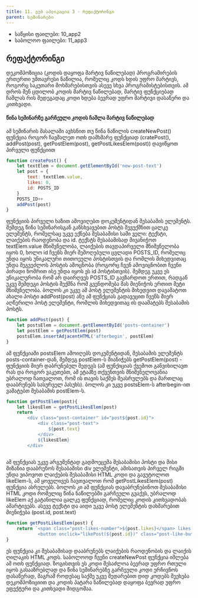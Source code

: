 ```yaml
---
title: 11. ვებ აპლიკაცია 3 - რეფაქტორინგი
parent: სემინარები
---
```



- საწყისი ფაილები: 10_app2
- საბოლოო ფაილები: 11_app3

## რეფაქტორინგი

დეკომპოზიცია (კოდის დაყოფა მარტივ ნაწილებად) პროგრამირების ერთერთი უმთავრესი ნაწილია, რომელიც კოდს ხდის უფრო მარტივს, როგორც საკუთარი მოხმარებისთვის ასევე სხვა პროგრამისტებისთვის. ამ დროს შენ ცდილობ კოდის მარტივ ნაწილებად, მარტივ ფუნქციებად ჩაშლას რის შედეგადაც კოდი ხდება ბევრად უფრო მარტივი დასაწერი და კითხვადი.

#### წინა სემინარზე გარჩეული კოდის ჩაშლა მარტივ ნაწილებად
ამ სემინარის მასალაში ავხსნით თუ წინა ნაწილის createNewPost() ფუნქცია როგორ ჩავშალეთ ოთხ დამხმარე ფუნქციად (cratePost(), addPost(post), getPostElem(post), getPostLikesElem(post))
დავიწყოთ პირველი ფუნქციით
```js
function createPost() {
	let textElem = document.getElementById('new-post-text')
	let post = {
		text: textElem.value,
		likes: 0,
		id: POSTS_ID
	}
	POSTS_ID++
	addPost(post)
}
```
ფუნქციის პირველი ხაზით ამოვიღებთ დოკუმენტიდან შესაბამის ელემენტს. შემდეგ წინა სემინარისგან განსხვავებით პოსტს შევუქმნით ცალკე ელემენტს, რომელსაც უკვე ექნება შესაბამისი სამი ველი: ტექსტი, ლაიქების რაოდენობა და id. ტექსტს შესაბამისად მივანიჭოთ textElem.value მნიშვნელობა, ლაიქების თავდაპირველი მნიშვნელობა იყოს 0, ხოლო id ჩვენს მიერ შემოღებული ცვლადი POSTS_ID, რომელიც უნდა იყოს უნიკალური თითოეული პოსტისთვის და რომლის მიხედვითაც უნდა შეგვეძლოს პოსტის ამოცნობა (როგორც ჩვენ ამოვიცნობით ჩვენი პირადი ნომრით ისე უნდა იყოს ეს id პოსტისთვის). შემდეგ უკვე ეს უნიკალურობა რომ არ დაირღვეს POSTS_ID გავზარდოთ ერთით, რადგან უკვე შემდეგი პოსტის შექმნა რომ გვენდომება მას მიენიჭოს ერთით მეტი მნიშვნელობა. ბოლოს კი უკვე ამ პოსტ ელემენტის მიხედვით დავამატოთ ახალი პოსტი addPost(post) ანუ ამ ფუნქციას გადავეცით ჩვენს მიერ აღწერილი პოსტ ელემენტი, რომლის მიხედვითაც ის დაამატებს შესაბამის პოსტს.
```js
function addPost(post) {
	let postsElem = document.getElementById('posts-container')
	let postElem = getPostElem(post)
	postsElem.insertAdjacentHTML('afterbegin', postElem)
}
```
ამ ფუნქციაში postsElem ამოიღებს დოკუმენტიდან, შესაბამის ელემენტს posts-container-დან, შემდეგ postElem-ს მიანიჭებს getPostElem(post) - ფუნქციის მიერ დაბრუნებულ შედეგს (ამ ფუნქიციას ქვემოთ განვიხილავთ რას და როგორ ვაკეთებთ, ამ ეტაპზე თქვენთვის მნიშვნელოვანია უბრალოდ ჩათვალოთ, რომ ის თავის საქმეს შეასრულებს და მართლაც დააბრუნებს სასურველ პასუხს). ბოლოს კი უკვე postsElem-ს afterbegin-ით ვამატებთ შესაბამის postElem-ს.
```js
function getPostElem(post){ 
	let likesElem = getPostLikesElem(post)
	return `
		<div class="post-container" id="post${post.id}">
			<div class="post-text">
				${post.text}
			</div>
			${likesElem}
		</div>
	
```
ამ ფუნქციას უკვე არგუმენტად გადმოეცემა შესაბამისი პოსტი და მისი მიზანია დააბრუნოს შესაბამისი div ელემენტი, ამისათვის პირველ რიგში უნდა ვიპოვოთ ლაიქების შესაბამისი HTML კოდი და გავუტოლოთ likeElem-ს, ამ ყოველივეს ჩავთვალოთ რომ getPostLikesElem(post) ფუნქცია ასრულებს. ბოლოს კი ამ ფუნქციას დავაბრუნებინოთ შესაბამისი HTML კოდი რომელიც წინა ნაწილებში გარჩეული გვაქვს, უბრალოდ likeElem აქ გატანილია ცალკე ფუნქციად, რომელიც კოდის კითხვადობას ამარტივებს. ასევე ტექსტი და აიდი უკვე პოსტ ელემენტის დახმარებით მიენიჭება (post.id, post.text)
```js
function getPostLikesElem(post) {
	return `<span class="post-likes-number">${post.likes}</span> likes
			<button onclick="likePost(${post.id})" class="post-like-button">like</button>`
}
```
ეს ფუნქცია კი შესაბამისად დააბრუნებს ლაიქების რაოდენობის და ლაიქის ღილაკის HTML კოდს. საბოლოოდ ჩვენი createNewPost ფუნქცია იშლება ამ ოთხ ფუნქციად. ზოგისთვის ეს კოდი შესაძლოა ბევრად უფრო რთული იყოს გასააზრებლად და წინა სემინარებზე გარჩეული კოდი ერჩივნოს დასაწერად, მაგრამ როდესაც საქმე უკვე შედარებით დიდ კოდებს შეეხება დეკომპოზიციით და კოდის პატარა ნაწილებად დაყოფა ბევრად უფრო ეფექტური და კითხვადი მიდგომაა.
